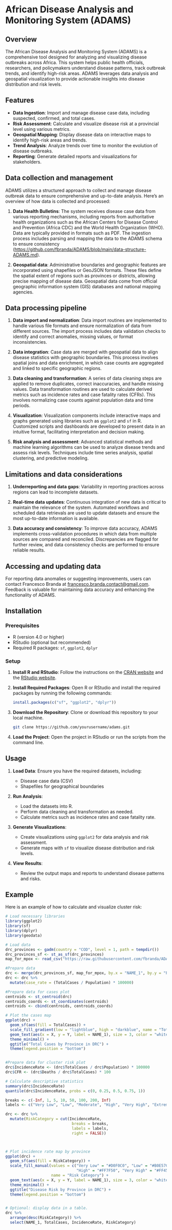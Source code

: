 # African Disease Analysis and Monitoring System (ADAMS)

## Overview

The African Disease Analysis and Monitoring System (ADAMS) is a comprehensive tool designed for analyzing and visualizing disease outbreaks across Africa. This system helps public health officials, researchers, and policymakers understand disease patterns, track outbreak trends, and identify high-risk areas. ADAMS leverages data analysis and geospatial visualization to provide actionable insights into disease distribution and risk levels.

## Features

- **Data Ingestion**: Import and manage disease case data, including suspected, confirmed, and total cases.
- **Risk Assessment**: Calculate and visualize disease risk at a provincial level using various metrics.
- **Geospatial Mapping**: Display disease data on interactive maps to identify high-risk areas and trends.
- **Trend Analysis**: Analyze trends over time to monitor the evolution of disease outbreaks.
- **Reporting**: Generate detailed reports and visualizations for stakeholders.

## Data collection and management
ADAMS utilizes a structured approach to collect and manage disease outbreak data to ensure comprehensive and up-to-date analysis. Here’s an overview of how data is collected and processed:

1. **Data Health Bulletins**: The system receives disease case data from various reporting mechanisms, including reports from authoritative health organizations such as the African Centers for Disease Control and Prevention (Africa CDC) and the World Health Organization (WHO). Data are typically provided in formats such as PDF. The ingestion process includes parsing and mapping the data to the ADAMS schema to ensure consistency (https://github.com/fbranda/ADAMS/blob/main/data-structure-ADAMS.md).

2. **Geospatial data**: Administrative boundaries and geographic features are incorporated using shapefiles or GeoJSON formats. These files define the spatial extent of regions such as provinces or districts, allowing precise mapping of disease data. Geospatial data come from official geographic information system (GIS) databases and national mapping agencies.


## Data processing pipeline
1. **Data import and normalization**: Data import routines are implemented to handle various file formats and ensure normalization of data from different sources. The import process includes data validation checks to identify and correct anomalies, missing values, or format inconsistencies.

2. **Data integration**: Case data are merged with geospatial data to align disease statistics with geographic boundaries. This process involves spatial joins and data enrichment, in which case counts are aggregated and linked to specific geographic regions.

3. **Data cleaning and transformation**: A series of data cleaning steps are applied to remove duplicates, correct inaccuracies, and handle missing values. Data transformation routines are used to calculate derived metrics such as incidence rates and case fatality rates (CFRs). This involves normalizing case counts against population data and time periods.

4. **Visualization**: Visualization components include interactive maps and graphs generated using libraries such as `ggplot2` and `sf` in R. Customized scripts and dashboards are developed to present data in an intuitive format, facilitating interpretation and decision making.

5. **Risk analysis and assessment**: Advanced statistical methods and machine learning algorithms can be used to analyze disease trends and assess risk levels. Techniques include time series analysis, spatial clustering, and predictive modeling. 


## Limitations and data considerations
1. **Underreporting and data gaps**: Variability in reporting practices across regions can lead to incomplete datasets. 

2. **Real-time data updates**: Continuous integration of new data is critical to maintain the relevance of the system. Automated workflows and scheduled data retrievals are used to update datasets and ensure the most up-to-date information is available.

3. **Data accuracy and consistency**: To improve data accuracy, ADAMS implements cross-validation procedures in which data from multiple sources are compared and reconciled. Discrepancies are flagged for further review, and data consistency checks are performed to ensure reliable results.

## Accessing and updating data
For reporting data anomalies or suggesting improvements, users can contact Francesco Branda at francesco.branda.contact@gmail.com. Feedback is valuable for maintaining data accuracy and enhancing the functionality of ADAMS.


## Installation

### Prerequisites

- R (version 4.0 or higher)
- RStudio (optional but recommended)
- Required R packages: `sf`, `ggplot2`, `dplyr`

### Setup

1. **Install R and RStudio**: Follow the instructions on the [CRAN website](https://cran.r-project.org/) and the [RStudio website](https://rstudio.com/products/rstudio/download/).

2. **Install Required Packages**: Open R or RStudio and install the required packages by running the following commands:
    ```r
    install.packages(c("sf", "ggplot2", "dplyr"))
    ```

3. **Download the Repository**: Clone or download this repository to your local machine.
    ```bash
    git clone https://github.com/yourusername/adams.git
    ```

4. **Load the Project**: Open the project in RStudio or run the scripts from the command line.

## Usage

1. **Load Data**: Ensure you have the required datasets, including:
   - Disease case data (CSV)
   - Shapefiles for geographical boundaries

2. **Run Analysis**:
   - Load the datasets into R.
   - Perform data cleaning and transformation as needed.
   - Calculate metrics such as incidence rates and case fatality rate.

3. **Generate Visualizations**:
   - Create visualizations using `ggplot2` for data analysis and risk assessment.
   - Generate maps with `sf` to visualize disease distribution and risk levels.

4. **View Results**:
   - Review the output maps and reports to understand disease patterns and risks.

## Example

Here is an example of how to calculate and visualize cluster risk:

```r
# Load necessary libraries
library(ggplot2)
library(sf)
library(dplyr)
library(geodata)

# Load data
drc_provinces <- gadm(country = "COD", level = 1, path = tempdir())
drc_provinces_sf <- st_as_sf(drc_provinces)
map_for_mpox <- read_csv("https://raw.githubusercontent.com/fbranda/ADAMS/main/surveillance/2024/Mpox/DRC/latest-DRC-by-province.csv")

#Prepare data
drc <- merge(drc_provinces_sf, map_for_mpox, by.x = "NAME_1", by.y = "Province")
drc <- drc %>%
  mutate(case_rate = (TotalCases / Population) * 100000)  

#Prepare data for cases plot
centroids <- st_centroid(drc)
centroids_coords <- st_coordinates(centroids)
centroids <- cbind(centroids, centroids_coords)

# Plot the cases map
ggplot(drc) +
  geom_sf(aes(fill = TotalCases)) +
  scale_fill_gradient(low = "lightblue", high = "darkblue", name = "Total Cases") +
  geom_text(aes(x = X, y = Y, label = NAME_1), size = 3, color = "white", data = centroids, check_overlap = TRUE) +
  theme_minimal() +
  ggtitle("Total Cases by Province in DRC") +
  theme(legend.position = "bottom")


#Prepare data for cluster risk plot
drc$IncidenceRate <- (drc$TotalCases / drc$Population) * 100000
drc$CFR <- (drc$Deaths / drc$TotalCases) * 100

# Calculate descriptive statistics
summary(drc$IncidenceRate)
quantile(drc$IncidenceRate, probs = c(0, 0.25, 0.5, 0.75, 1))

breaks <- c(-Inf, 1, 5, 10, 50, 100, 200, Inf)
labels <- c("Very Low", "Low", "Moderate", "High", "Very High", "Extreme", "Outlier")

drc <- drc %>%
  mutate(RiskCategory = cut(IncidenceRate,
                             breaks = breaks,
                             labels = labels,
                             right = FALSE))



# Plot incidence rate map by province
ggplot(drc) +
  geom_sf(aes(fill = RiskCategory)) +
  scale_fill_manual(values = c("Very Low" = "#D0F0C0", "Low" = "#B0E57C", "Moderate" = "#FFFF00", 
                               "High" = "#FF7F50", "Very High" = "#FF4500", "Extreme" = "#FF0000", "Outlier" = "#8B0000"),
                    name = "Risk Category") +
  geom_text(aes(x = X, y = Y, label = NAME_1), size = 3, color = "white", data = centroids, check_overlap = TRUE) +
  theme_minimal() +
  ggtitle("Disease Risk by Province in DRC") +
  theme(legend.position = "bottom")


# Optional: display data in a table.
drc %>%
  arrange(desc(RiskCategory)) %>%
  select(NAME_1, TotalCases, IncidenceRate, RiskCategory)

